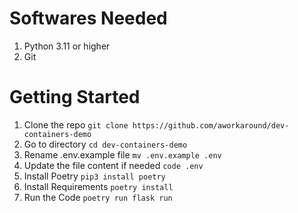 # Softwares Needed

1. Python 3.11 or higher
2. Git

# Getting Started

1. Clone the repo `git clone https://github.com/aworkaround/dev-containers-demo`
2. Go to directory `cd dev-containers-demo`
3. Rename .env.example file `mv .env.example .env`
4. Update the file content if needed `code .env`
5. Install Poetry `pip3 install poetry`
6. Install Requirements `poetry install`
7. Run the Code `poetry run flask run`

